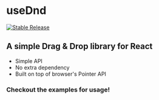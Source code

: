 # useDnd

<a href="https://www.npmjs.com/package/@dandn/usednd"><img src="https://img.shields.io/npm/v/@dandn/usednd.svg" alt="Stable Release" /></a>

## A simple Drag & Drop library for React

-   Simple API
-   No extra dependency
-   Built on top of browser's Pointer API

### Checkout the examples for usage!
